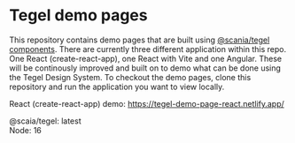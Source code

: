 # Tegel demo pages

This repository contains demo pages that are built using [@scania/tegel components](https://www.npmjs.com/package/@scania/tegel).
There are currently three different application within this repo. One React (create-react-app), one React with Vite and one Angular. These will be continously improved and built on to demo what can be done using the Tegel Design System. To checkout the demo pages, clone this repository and run the application you want to view locally. 



React (create-react-app) demo: https://tegel-demo-page-react.netlify.app/

@scaia/tegel: latest \
Node: 16
